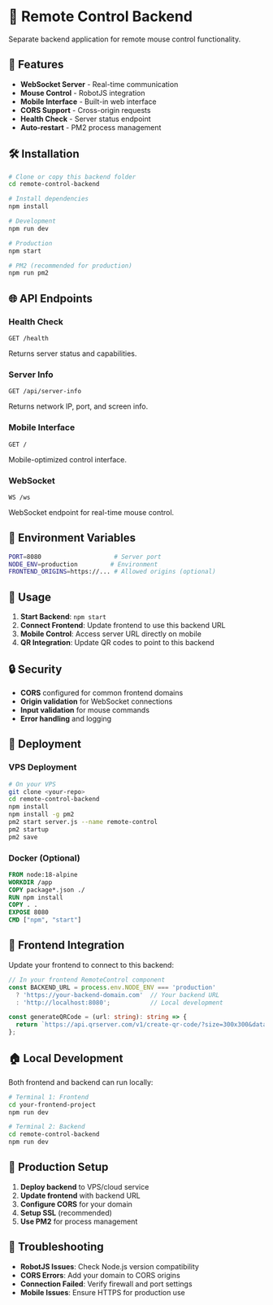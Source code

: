# 📱 Remote Control Backend

Separate backend application for remote mouse control functionality.

## 🚀 Features

- **WebSocket Server** - Real-time communication
- **Mouse Control** - RobotJS integration
- **Mobile Interface** - Built-in web interface
- **CORS Support** - Cross-origin requests
- **Health Check** - Server status endpoint
- **Auto-restart** - PM2 process management

## 🛠️ Installation

```bash
# Clone or copy this backend folder
cd remote-control-backend

# Install dependencies
npm install

# Development
npm run dev

# Production
npm start

# PM2 (recommended for production)
npm run pm2
```

## 🌐 API Endpoints

### Health Check
```
GET /health
```
Returns server status and capabilities.

### Server Info
```
GET /api/server-info
```
Returns network IP, port, and screen info.

### Mobile Interface
```
GET /
```
Mobile-optimized control interface.

### WebSocket
```
WS /ws
```
WebSocket endpoint for real-time mouse control.

## 🔧 Environment Variables

```bash
PORT=8080                    # Server port
NODE_ENV=production         # Environment
FRONTEND_ORIGINS=https://... # Allowed origins (optional)
```

## 📱 Usage

1. **Start Backend**: `npm start`
2. **Connect Frontend**: Update frontend to use this backend URL
3. **Mobile Control**: Access server URL directly on mobile
4. **QR Integration**: Update QR codes to point to this backend

## 🔒 Security

- **CORS** configured for common frontend domains
- **Origin validation** for WebSocket connections
- **Input validation** for mouse commands
- **Error handling** and logging

## 🚢 Deployment

### VPS Deployment
```bash
# On your VPS
git clone <your-repo>
cd remote-control-backend
npm install
npm install -g pm2
pm2 start server.js --name remote-control
pm2 startup
pm2 save
```

### Docker (Optional)
```dockerfile
FROM node:18-alpine
WORKDIR /app
COPY package*.json ./
RUN npm install
COPY . .
EXPOSE 8080
CMD ["npm", "start"]
```

## 🔗 Frontend Integration

Update your frontend to connect to this backend:

```typescript
// In your frontend RemoteControl component
const BACKEND_URL = process.env.NODE_ENV === 'production' 
  ? 'https://your-backend-domain.com'  // Your backend URL
  : 'http://localhost:8080';           // Local development

const generateQRCode = (url: string): string => {
  return `https://api.qrserver.com/v1/create-qr-code/?size=300x300&data=${encodeURIComponent(BACKEND_URL)}`;
};
```

## 🏠 Local Development

Both frontend and backend can run locally:

```bash
# Terminal 1: Frontend
cd your-frontend-project
npm run dev

# Terminal 2: Backend  
cd remote-control-backend
npm run dev
```

## 🌟 Production Setup

1. **Deploy backend** to VPS/cloud service
2. **Update frontend** with backend URL
3. **Configure CORS** for your domain
4. **Setup SSL** (recommended)
5. **Use PM2** for process management

## 🐛 Troubleshooting

- **RobotJS Issues**: Check Node.js version compatibility
- **CORS Errors**: Add your domain to CORS origins
- **Connection Failed**: Verify firewall and port settings
- **Mobile Issues**: Ensure HTTPS for production use